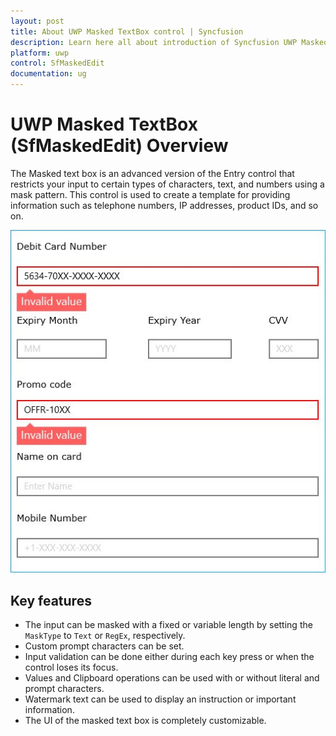 ```yaml
---
layout: post
title: About UWP Masked TextBox control | Syncfusion
description: Learn here all about introduction of Syncfusion UWP Masked TextBox (SfMaskedEdit) control, its elements and more.
platform: uwp
control: SfMaskedEdit
documentation: ug
---
```


# UWP Masked TextBox (SfMaskedEdit) Overview

The Masked text box is an advanced version of the Entry control that restricts your input to certain types of characters, text, and numbers using a mask pattern. This control is used to create a template for providing information such as telephone numbers, IP addresses, product IDs, and so on.


![Overview of Syncfusion SfMaskedEdit in UWP](overview-images/uwp-masked-textbox-overview.jpg)


## Key features

* The input can be masked with a fixed or variable length by setting the `MaskType` to `Text` or `RegEx`, respectively.
* Custom prompt characters can be set.
* Input validation can be done either during each key press or when the control loses its focus.
* Values and Clipboard operations can be used with or without literal and prompt characters.
* Watermark text can be used to display an instruction or important information.
* The UI of the masked text box is completely customizable.

